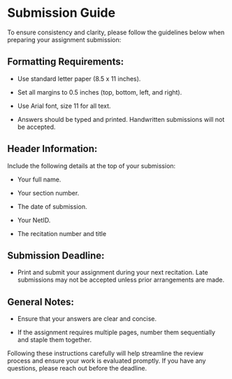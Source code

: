 # Submission Guide

 To ensure consistency and clarity, please follow the guidelines below when preparing your assignment submission:

##  Formatting Requirements:
    
-   Use standard letter paper (8.5 x 11 inches).
    
-   Set all margins to 0.5 inches (top, bottom, left, and right).
    
-   Use Arial font, size 11 for all text.
    
-   Answers should be typed and printed. Handwritten submissions will not be accepted.
    

## Header Information:  
   Include the following details at the top of your submission:
    

-   Your full name.
    
-   Your section number.
    
-   The date of submission.
    
-   Your NetID.
    
-   The recitation number and title
    

## Submission Deadline:
    

-   Print and submit your assignment during your next recitation. Late submissions may not be accepted unless prior arrangements are made.
    

## General Notes:
    
-   Ensure that your answers are clear and concise.
    
-   If the assignment requires multiple pages, number them sequentially and staple them together.
    

Following these instructions carefully will help streamline the review process and ensure your work is evaluated promptly. If you have any questions, please reach out before the deadline.
